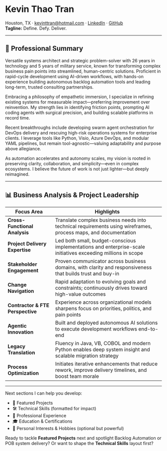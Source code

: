 
# Kevin Thao Tran  
Houston, TX · kevinttran@hotmail.com · [LinkedIn](https://www.linkedin.com/in/kevintran) · [GitHub](https://github.com/oldmantran)  
**Tagline:** Define. Defy. Deliver.

---

## 🧠 Professional Summary

Versatile systems architect and strategic problem-solver with 26 years in technology and 5 years of military service, known for transforming complex business pain points into streamlined, human-centric solutions. Proficient in rapid-cycle development using AI-driven workflows, with hands-on experience building autonomous backlog automation tools and leading long-term, trusted consulting partnerships.

Embracing a philosophy of empathetic immersion, I specialize in refining existing systems for measurable impact—preferring improvement over reinvention. My strength lies in identifying friction points, prompting AI coding agents with surgical precision, and building scalable platforms in record time.

Recent breakthroughs include developing swarm agent orchestration for DevOps delivery and rescuing high-risk operations systems for enterprise clients. I leverage tools like Python, Visio, Azure DevOps, and modular YAML pipelines, but remain tool-agnostic—valuing adaptability and purpose above allegiance.

As automation accelerates and autonomy scales, my vision is rooted in preserving clarity, collaboration, and simplicity—even in complex ecosystems. I believe the future of work is not just lighter—but deeply reimagined.

---

## 📊 Business Analysis & Project Leadership

| Focus Area               | Highlights                                                                 |
|--------------------------|----------------------------------------------------------------------------|
| **Cross-Functional Analysis** | Translate complex business needs into technical requirements using wireframes, process maps, and documentation |
| **Project Delivery Expertise** | Led both small, budget-conscious implementations and enterprise-scale initiatives exceeding millions in scope |
| **Stakeholder Engagement** | Proven communicator across business domains, with clarity and responsiveness that builds trust and buy-in |
| **Change Navigation**     | Rapid adaptation to evolving goals and constraints; continuously drives toward high-value outcomes |
| **Contractor & FTE Perspective** | Experience across organizational models sharpens focus on priorities, politics, and pain points |
| **Agentic Innovation**    | Built and deployed autonomous AI solutions to execute development workflows end-to-end |
| **Legacy Translation**    | Fluency in Java, VB, COBOL and modern Python enables deep system insight and scalable migration strategy |
| **Process Optimization**  | Initiates iterative enhancements that reduce rework, improve delivery timelines, and boost team morale |

---

Next sections I can help you develop:
- 🚧 Featured Projects
- 🛠️ Technical Skills (formatted for impact)
- 💼 Professional Experience
- 🎓 Education & Certifications
- 🎯 Personal Interests & Hobbies (optional but powerful)

Ready to tackle **Featured Projects** next and spotlight Backlog Automation or POB system delivery? Or want to shape the **Technical Skills** layout first?
